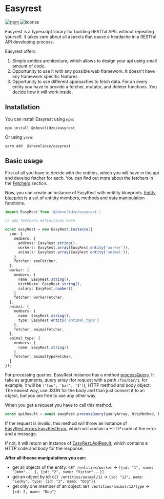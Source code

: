 # Easyrest

<a href="https://www.npmjs.com/package/@shevelidze/easyrest"><img src="https://img.shields.io/npm/v/@shevelidze/easyrest" alt="npm"></a>
<img src="https://img.shields.io/github/license/shevelidze/easyrest" alt="license"></img>

Easyrest is a typescript library for building RESTful APIs without repeating yourself. It takes care about all aspects that cause a headache in a RESTful API developing process.

Easyrest offers:
1. Simple entities architecture, which allows to design your api using small amount of code.
2. Opportunity to use it with any possible web framework. It doesn't have any framework specific features.
3. Opportunity to use different approaches to fetch data. For an every entity you have to provide a fetcher, mutator, and deleter functions. You decide how it will work inside.

## Installation
You can install Easyrest using `npm`:
```
npm install @shevelidze/easyrest
```
Or using `yarn`:
```
yarn add  @shevelidze/easyrest
```

## Basic usage

First of all you have to decide with the entities, which you will have in the api and develop fetcher for each. You can find out more about the fetchers in the [Fetchers](#fetchers) section.

Now, you can create an instance of EasyRest with entitity blueprints. [Entity blueprint](#entity-blueprint) is a set of entitity members, methods and data manipulation functions.

```ts
import EasyRest from '@shevelidze/easyrest';

// add fetchers definitions here

const easyRest = new EasyRest.Instance({
  zoo: {
    members: {
      address: EasyRest.string(),
      workers: EasyRest.array(EasyRest.entity('worker')),
      animals: EasyRest.array(EasyRest.entity('animal')),
    },
    fetcher: zooFetcher,
  },
  worker: {
    members: {
      name: EasyRest.string(),
      birthDate: EasyRest.string(),
      salary: EasyRest.number(),
    }
    fetcher: workerFetcher,
  },
  animal: {
    members: {
      name: EasyRest.string(),
      type: EasyRest.entity('entimal_type')
    },
    fetcher: animalFetcher,
  },
  animal_type: {
    members: {
      name: EasyRest.string()
    },
    fetcher: animalTypeFetcher,
  }
});
```

For processing queries, EasyRest.Instance has a method [processQuery](#process-query). It take as arguments, query array (for request with a path `/foo/bar/1`, for example, it will be `['foo', 'bar', '1']`), HTTP method and body object. The easiest way, use JSON for the body and than just convert it to an object, but you are free to use any other way.

When you get a request you have to call this method.

```ts
const apiResult = await easyRest.processQuery(queryArray, httpMethod, bodyObject);
```

If the request is invalid, this method will throw an instance of [EasyRest.errors.EasyRestError](#easyrest-error), which will contain a HTTP code of the error and a message.

If not, it will return an instance of [EasyRest.ApiResult](#api-result), which contains a HTTP code and body for the response.

**After all theese manipulations you can:**

- get all objects of the entity: `GET /entities/worker` &rarr; `[{id: "1", name: "John"... }, {id: "2", name: "Victor"...}]`
- get an object by id: `GET /entities/animal/12` &rarr; `{id: "12", name: "Lucky", type: {id: "2", name: "Dog"}}`
- get only one member of an object: `GET /entities/animal/12/type` &rarr; `{id: 2, name: "Dog"}`